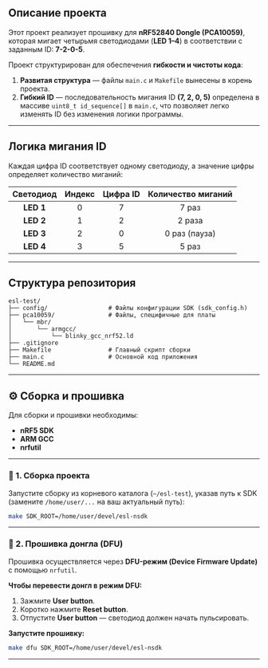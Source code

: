 ##  Описание проекта

Этот проект реализует прошивку для **nRF52840 Dongle (PCA10059)**, которая мигает четырьмя светодиодами (**LED 1–4**) в соответствии с заданным ID: **7-2-0-5**.

Проект структурирован для обеспечения **гибкости и чистоты кода**:

1. **Развитая структура** — файлы `main.c` и `Makefile` вынесены в корень проекта.
2. **Гибкий ID** — последовательность мигания ID **(7, 2, 0, 5)** определена в массиве `uint8_t id_sequence[]` в `main.c`, что позволяет легко изменять ID без изменения логики программы.

---

##  Логика мигания ID

Каждая цифра ID соответствует одному светодиоду, а значение цифры определяет количество миганий:

| Светодиод | Индекс | Цифра ID | Количество миганий |
| :-------: | :----: | :------: | :----------------: |
| **LED 1** |    0   |     7    |        7 раз       |
| **LED 2** |    1   |     2    |       2 раза       |
| **LED 3** |    2   |     0    |    0 раз (пауза)   |
| **LED 4** |    3   |     5    |        5 раз       |

---

##  Структура репозитория


```
esl-test/
├── config/                 # Файлы конфигурации SDK (sdk_config.h)
├── pca10059/               # Файлы, специфичные для платы
│   └── mbr/
│       └── armgcc/
│           └── blinky_gcc_nrf52.ld
├── .gitignore
├── Makefile                # Главный скрипт сборки
├── main.c                  # Основной код приложения
└── README.md               
```

---

## ⚙️ Сборка и прошивка

Для сборки и прошивки необходимы:

* **nRF5 SDK**
* **ARM GCC**
* **nrfutil**

---

### 🔧 1. Сборка проекта

Запустите сборку из корневого каталога (`~/esl-test`), указав путь к SDK (замените `/home/user/...` на ваш актуальный путь):

```bash
make SDK_ROOT=/home/user/devel/esl-nsdk
```

---

### 🔄 2. Прошивка донгла (DFU)

Прошивка осуществляется через **DFU-режим (Device Firmware Update)** с помощью `nrfutil`.

**Чтобы перевести донгл в режим DFU:**

1. Зажмите **User button**.
2. Коротко нажмите **Reset button**.
3. Отпустите **User button** — светодиод должен начать пульсировать.

**Запустите прошивку:**

```bash
make dfu SDK_ROOT=/home/user/devel/esl-nsdk
```

---
